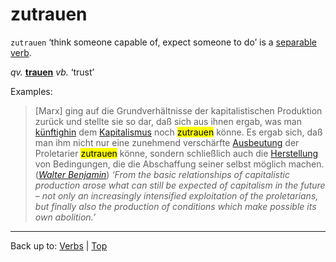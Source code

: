 # zutrauen

`zutrauen` ‘think someone capable of, expect someone to do’ is a [separable verb](../../separableVerbs.md).

*qv.* **[trauen](../../t/tr/trauen.md)** *vb.* ‘trust’

Examples:

> \[Marx\] ging auf die Grundverhältnisse der kapitalistischen Produktion zurück und stellte sie so dar, daß sich aus ihnen ergab, was man [künftighin](../../../adverbs/k/kue/kuenftighin.md) dem [Kapitalismus](../../../nouns/k/ka/Kapitalismus.md) noch <mark>zutrauen</mark> könne. Es ergab sich, daß man ihm nicht nur eine zunehmend verschärfte [Ausbeutung](../../../nouns/a/au/Ausbeutung.md) der Proletarier <mark>zutrauen</mark> könne, sondern schließlich auch die [Herstellung](../../../nouns/h/he/Herstellung.md) von Bedingungen, die die Abschaffung seiner selbst möglich machen. (*[Walter Benjamin](../../../texts/WalterBenjamin/DasKunstWerk.md)*) *‘From the basic relationships of capitalistic production arose what can still be expected of capitalism in the future – not only an increasingly intensified exploitation of the proletarians, but finally also the production of conditions which make possible its own abolition.’*

----

Back up to: [Verbs](../../index.md) | [Top](../../../index.md)
